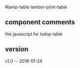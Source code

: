 #lamp-table lambor-print-table
## component comments
  the javascript for lodop table

## version
  v1.0  -- 2018-01-24
